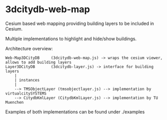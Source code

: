 # 3dcitydb-web-map

Cesium based web mapping providing building layers to be included in Cesium.

Multiple implementations to highlight and hide/show buildings.



Architecture overview:

	Web-Map3DCityDB 	(3dcitydb-web-map.js) -> wraps the cesium viewer, allows to add building layers
	Layer3DCityDB 		(3dcitydb-layer.js) -> interface for building layers
		|
		| instances 
		|
		--> TMSObjectLayer (tmsobjectlayer.js) --> implementation by virtualcitySYSTEMS
		--> CitydbKmlLayer (CitydbKmlLayer.js) --> implementation by TU Muenchen



Examples of both implementations can be found under ./examples